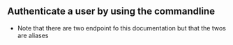 ## Authenticate a user by using the commandline

* Note that there are two endpoint fo this documentation but that the twos are aliases
